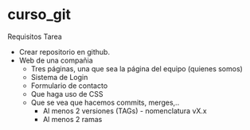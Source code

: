 # curso_git

Requisitos Tarea

- Crear repositorio en github.
- Web de una compañia
  - Tres páginas, una que sea la página del equipo (quienes somos)
  - Sistema de Login
  - Formulario de contacto
  - Que haga uso de CSS
  - Que se vea que hacemos commits, merges,..
    - Al menos 2 versiones (TAGs) - nomenclatura vX.x
    - Al menos 2 ramas
